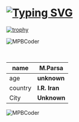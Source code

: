 # [![Typing SVG](https://readme-typing-svg.demolab.com?font=Fira+Code&pause=1000&vCenter=true&multiline=true&width=435&lines=Hi+%F0%9F%91%8B%2C+I'm+MPBCODER+;I'm+a+Rookie+Front-end+Developer+)](https://git.io/typing-svg)

[![trophy](https://github-profile-trophy.vercel.app/?username=MPBCoder&no-bg=true&margin-h=15&margin-w=15&no-frame=true)](https://github.com/ryo-ma/github-profile-trophy)<br>
<p align="left"> <img src="https://komarev.com/ghpvc/?username=MPBCoder&label=Profile%20views&color=0e75b6&style=flat" alt="MPBCoder" /> </p><br>

name|**M.Parsa**
---|---
age|**unknown**
country|**I.R. Iran**
City|**Unknown**

<p><img align="left" style="weight: 100%;box-sizing: border-bott;"  src="https://github-readme-stats.vercel.app/api/top-langs?username=MPBCoder&show_icons=true&locale=en&layout=compact" alt="MPBCoder" /></p>
<!---
MPBCoder/MPBCoder is a ✨ special ✨ repository because its `README.md` (this file) appears on your GitHub profile.
You can click the Preview link to take a look at your changes.
--->
